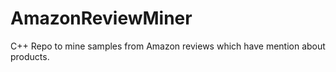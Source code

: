 # AmazonReviewMiner
C++ Repo to mine samples from Amazon reviews which have mention about products.
